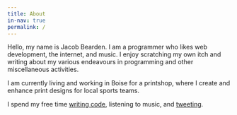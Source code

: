 ```yaml
---
title: About
in-nav: true
permalink: /
---
```

Hello, my name is Jacob Bearden. I am a programmer who likes web development, the internet, and music. I enjoy scratching my own itch and writing about my various endeavours in programming and other miscellaneous activities.

I am currently living and working in Boise for a printshop, where I create and enhance print designs for local sports teams.

I spend my free time [writing code](//github.com/jacobbearden), listening to music, and [tweeting](//twitter.com/jacobbearden_).
